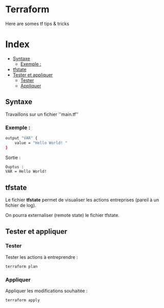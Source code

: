 # Terraform

Here are somes tf tips & tricks

# Index
* [Syntaxe](#syntaxe)
   * [Exemple :](#exemple-)
* [tfstate](#tfstate)
* [Tester et appliquer](#tester-et-appliquer)
   * [Tester](#tester)
   * [Appliquer](#appliquer)

## Syntaxe

Travaillons sur un fichier ''main.tf''

### Exemple :

```BASH
output "VAR" {
    value = "Hello World! "
}
```

Sortie :

```BASH
Ouptus : 
VAR = Hello World!
```

## tfstate

Le fichier **tfstate** permet de visualiser les actions entreprises (pareil à un fichier de log).

On pourra externaliser (remote state) le fichier tfstate.

## Tester et appliquer

### Tester

Tester les actions à entreprendre :

```BASH
terraform plan
```

### Appliquer

Appliquer les modifications souhaitée :

```BASH
terraform apply
```
